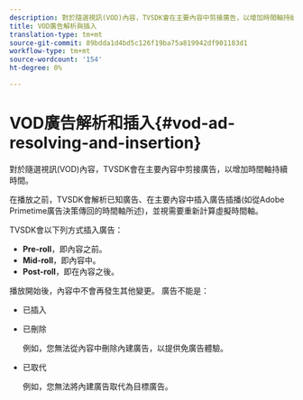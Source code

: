 ```yaml
---
description: 對於隨選視訊(VOD)內容，TVSDK會在主要內容中剪接廣告，以增加時間軸持續時間。
title: VOD廣告解析與插入
translation-type: tm+mt
source-git-commit: 89bdda1d4bd5c126f19ba75a819942df901183d1
workflow-type: tm+mt
source-wordcount: '154'
ht-degree: 0%

---
```



# VOD廣告解析和插入{#vod-ad-resolving-and-insertion}

對於隨選視訊(VOD)內容，TVSDK會在主要內容中剪接廣告，以增加時間軸持續時間。

在播放之前，TVSDK會解析已知廣告、在主要內容中插入廣告插播(如從Adobe Primetime廣告決策傳回的時間軸所述)，並視需要重新計算虛擬時間軸。

TVSDK會以下列方式插入廣告：

* **Pre-roll**，即內容之前。
* **Mid-roll**，即內容中。
* **Post-roll**，即在內容之後。

播放開始後，內容中不會再發生其他變更。 廣告不能是：

* 已插入
* 已刪除

   例如，您無法從內容中刪除內建廣告，以提供免廣告體驗。
* 已取代

   例如，您無法將內建廣告取代為目標廣告。

